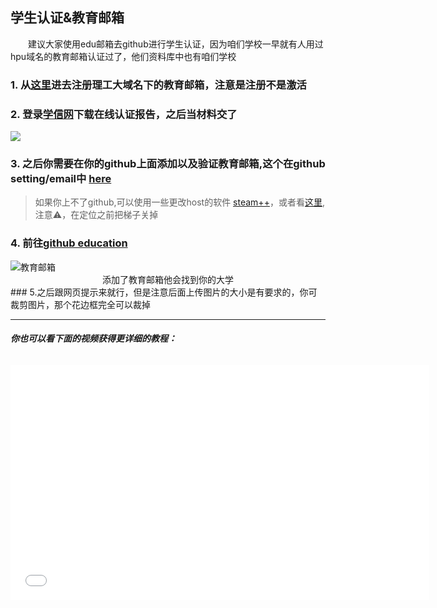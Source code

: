## 学生认证&教育邮箱

&emsp;&emsp;建议大家使用edu邮箱去github进行学生认证，因为咱们学校一早就有人用过hpu域名的教育邮箱认证过了，他们资料库中也有咱们学校

### 1. 从[**这里**](https://mail.hpu.edu.cn/)进去**注册**理工大域名下的教育邮箱，注意是注册不是激活

### 2. 登录[学信网](https://my.chsi.com.cn/archive/index.action)下载在线认证报告，之后当材料交了
<img src="../../assets/campus/image.png"  loading="lazy">

### 3. 之后你需要在你的github上面添加以及验证教育邮箱,这个在github setting/email中 [**here**](https://github.com/settings/emails)

> 如果你上不了github,可以使用一些更改host的软件 [steam++](https://steampp.net/)，或者看[这里](../essentialTools/ladder.md), 注意⚠️，在定位之前把梯子关掉

### 4. 前往[**github education**](https://education.github.com/discount_requests/application)
<img src="../../assets/campus/education.png" alt="教育邮箱" loading="lazy">
<center>添加了教育邮箱他会找到你的大学</center>
### 5.之后跟网页提示来就行，但是注意后面上传图片的大小是有要求的，你可裁剪图片，那个花边框完全可以裁掉

<br>

---

###### **你也可以看下面的视频获得更详细的教程：**

<iframe width="670" height="376" src="//player.bilibili.com/player.html?isOutside=true&aid=992768666&bvid=BV1Ts4y1o7hc&cid=1033020095&p=1&autoplay=0" scrolling="no" border="0" frameborder="no" framespacing="0" allowfullscreen="true"></iframe>

